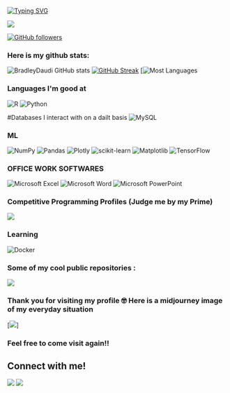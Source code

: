 




[![Typing SVG](https://readme-typing-svg.herokuapp.com?font=Architects+Daughter&color=7AF79A&size=30&lines=Hello!+It's+Bradley!;I'm+a+learning+datascientist...;;And+I'm+a+fun+person;looking+to+contribute;into+yourorganization)](https://git.io/typing-svg)

<img src="https://profile-counter.glitch.me/BradleyDaudi/count.svg">

[![GitHub followers](https://img.shields.io/github/followers/BradleyDaudi.svg?style=social&label=Followers)](https://github.com/BradleyDaudi?tab=followers)

### Here is my github stats:

![BradleyDaudi GitHub stats](https://github-readme-stats.vercel.app/api?username=BradleyDaudi&show_icons=true&theme=radical) 
[![GitHub Streak](https://github-readme-streak-stats.herokuapp.com/?user=BradleyDaudi&theme=radical)](https://git.io/streak-stats) 
[![Most Languages](https://github-readme-stats.anuraghazra1.vercel.app/api/top-langs/?username=BradleyDaudi&theme=dark&hide_border=true&no-bg=true&no-frame=true&langs_count=10)


### Languages I'm good at

![R](https://img.shields.io/badge/r-%23276DC3.svg?style=for-the-badge&logo=r&logoColor=white)
![Python](https://img.shields.io/badge/Python-14354C?style=for-the-badge&logo=python&logoColor=white)

#Databases I interact with on a dailt basis
	![MySQL](https://img.shields.io/badge/mysql-%2300f.svg?style=for-the-badge&logo=mysql&logoColor=white)
 

### ML
![NumPy](https://img.shields.io/badge/numpy-%23013243.svg?style=for-the-badge&logo=numpy&logoColor=white)
	![Pandas](https://img.shields.io/badge/pandas-%23150458.svg?style=for-the-badge&logo=pandas&logoColor=white)
 ![Plotly](https://img.shields.io/badge/Plotly-%233F4F75.svg?style=for-the-badge&logo=plotly&logoColor=white)
 ![scikit-learn](https://img.shields.io/badge/scikit--learn-%23F7931E.svg?style=for-the-badge&logo=scikit-learn&logoColor=white)
 ![Matplotlib](https://img.shields.io/badge/Matplotlib-%23ffffff.svg?style=for-the-badge&logo=Matplotlib&logoColor=black)
 	![TensorFlow](https://img.shields.io/badge/TensorFlow-%23FF6F00.svg?style=for-the-badge&logo=TensorFlow&logoColor=white)

  ### OFFICE WORK SOFTWARES
  ![Microsoft Excel](https://img.shields.io/badge/Microsoft_Excel-217346?style=for-the-badge&logo=microsoft-excel&logoColor=white)
  ![Microsoft Word](https://img.shields.io/badge/Microsoft_Word-2B579A?style=for-the-badge&logo=microsoft-word&logoColor=white)
  	![Microsoft PowerPoint](https://img.shields.io/badge/Microsoft_PowerPoint-B7472A?style=for-the-badge&logo=microsoft-powerpoint&logoColor=white)
   



### Competitive Programming Profiles (Judge me by my Prime) <!--https://home.aveek.io/GitHub-Profile-Badges/ -->

<a href="https://www.hackerrank.com/BradleyDaudi?hr_r=1">![](https://img.shields.io/badge/HackerRank-00EA64.svg?style=for-the-badge&logo=HackerRank&logoColor=white)</a>
<br>


### Learning 
![Docker](https://img.shields.io/badge/Docker-2496ED.svg?style=for-the-badge&logo=Docker&logoColor=white)


### Some of my cool public repositories :

<a href="https://github.com/BradleyDaudi/IBM-DATA-ANALYST-CAPSTONE-PROJECT">
  <!-- Change the `github-readme-stats.anuraghazra1.vercel.app` to `github-readme-stats.vercel.app`  -->
  <img align="center" src="https://github-readme-stats.vercel.app/api/pin/?username=BradleyDaudi&repo=IBM-DATA-ANALYST-CAPSTONE-PROJECT&theme=onedark" />
</a>  



### Thank you for visiting my profile 🤓 Here is a midjourney image of my everyday situation 
[![](https://github.com/BradleyDaudi/walleeva2018/blob/main/325166505_1643785179424836_8598779591188349048_n.jpg?raw=true)]

### Feel free to come visit again!!

<h2>Connect with me!</h2>
 
[<img src="https://img.shields.io/badge/linkedin-%230077B5.svg?&style=for-the-badge&logo=linkedin&logoColor=white" />](https://www.linkedin.com/in/bradley-daudi-aa2ab564/) [<img src = "https://img.shields.io/badge/twitter-%2320A1F1.svg?&style=for-the-badge&logo=twitter&logoColor=white">](https://twitter.com/_____Dau_____)  
<br> <br>

